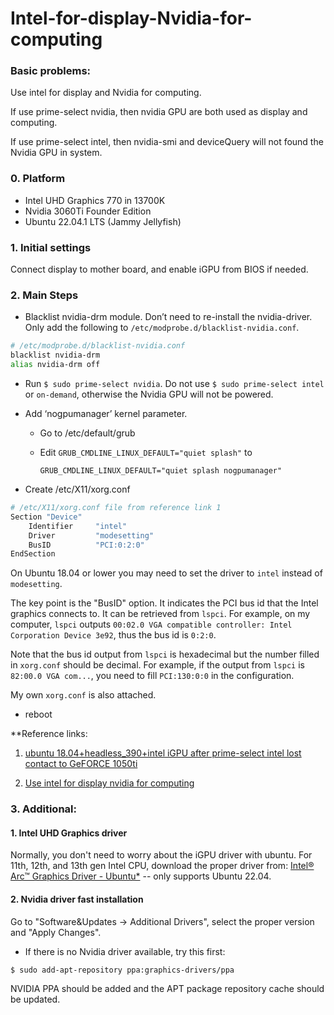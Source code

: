 # Intel-for-display-Nvidia-for-computing

### Basic problems:

Use intel for display and Nvidia for computing.

If use prime-select nvidia, then nvidia GPU are both used as display and computing.

If use prime-select intel, then nvidia-smi and deviceQuery will not found the Nvidia GPU in system.



### 0. Platform

- Intel UHD Graphics 770 in 13700K
- Nvidia 3060Ti Founder Edition
- Ubuntu 22.04.1 LTS (Jammy Jellyfish)



### 1. Initial settings

Connect display to mother board, and enable iGPU from BIOS if needed.



### 2. Main Steps

- Blacklist nvidia-drm module. Don’t need to re-install the nvidia-driver. Only add the following to `/etc/modprobe.d/blacklist-nvidia.conf`.

```bash
# /etc/modprobe.d/blacklist-nvidia.conf
blacklist nvidia-drm
alias nvidia-drm off
```



- Run `$ sudo prime-select nvidia`. Do not use `$ sudo prime-select intel` or `on-demand`, otherwise the Nvidia GPU will not be powered.

  

- Add ‘nogpumanager’ kernel parameter. 

  - Go to /etc/default/grub

  - Edit `GRUB_CMDLINE_LINUX_DEFAULT="quiet splash"` to 

    `GRUB_CMDLINE_LINUX_DEFAULT="quiet splash nogpumanager"`

  

- Create /etc/X11/xorg.conf

```bash
# /etc/X11/xorg.conf file from reference link 1
Section "Device"
    Identifier     "intel"
    Driver         "modesetting"
    BusID          "PCI:0:2:0"
EndSection
```

On Ubuntu 18.04 or lower you may need to set the driver to `intel` instead of `modesetting`.

The key point is the "BusID" option. It indicates the PCI bus id that the Intel graphics connects to. It can be retrieved from `lspci`. For example, on my computer, `lspci` outputs `00:02.0 VGA compatible controller: Intel Corporation Device 3e92`, thus the bus id is `0:2:0`.

Note that the bus id output from `lspci` is hexadecimal but the number filled in `xorg.conf` should be decimal. For example, if the output from `lspci` is `82:00.0 VGA com...`, you need to fill `PCI:130:0:0` in the configuration.

My own `xorg.conf` is also attached.

- reboot



**Reference links:

1. [ubuntu 18.04+headless_390+intel iGPU after prime-select intel lost contact to GeFORCE 1050ti](https://forums.developer.nvidia.com/t/ubuntu-18-04-headless-390-intel-igpu-after-prime-select-intel-lost-contact-to-geforce-1050ti/66698)

2. [Use intel for display nvidia for computing](http://litaotju.github.io/2019/03/13/=Use-intel-for-display-nvidia-for-computing/)





### 3. Additional:

#### 1. Intel UHD Graphics driver

Normally, you don't need to worry about the iGPU driver with ubuntu. For 11th, 12th, and 13th gen Intel CPU, download the proper driver from: [Intel® Arc™ Graphics Driver - Ubuntu*](https://www.intel.com/content/www/us/en/download/747008/intel-arc-graphics-driver-ubuntu.html) -- only supports Ubuntu 22.04.



#### 2. Nvidia driver fast installation

Go to "Software&Updates -> Additional Drivers", select the proper version and "Apply Changes".

* If there is no Nvidia driver available, try this first: 

```bash
$ sudo add-apt-repository ppa:graphics-drivers/ppa
```

NVIDIA PPA should be added and the APT package repository cache should be updated.